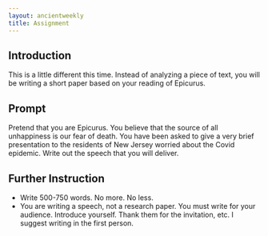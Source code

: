 ```yaml
---
layout: ancientweekly
title: Assignment 
---
```


## Introduction

This is a little different this time. Instead of analyzing a piece of text, you will be writing a short paper based on your reading of Epicurus. 

## Prompt 

Pretend that you are Epicurus. You believe that the source of all unhappiness is our fear of death. You have been asked to give a very brief presentation to the residents of New Jersey worried about the Covid epidemic. Write out the speech that you will deliver.

## Further Instruction

+ Write 500-750 words. No more. No less. 
+ You are writing a speech, not a research paper. You must write for your audience. Introduce yourself. Thank them for the invitation, etc. I suggest writing in the first person.

